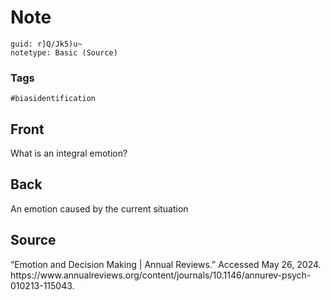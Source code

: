 # Note
```
guid: r]Q/Jk5)u~
notetype: Basic (Source)
```

### Tags
```
#biasidentification
```

## Front
What is an integral emotion?

## Back
An emotion caused by the current situation

## Source

<div><div> <div>“Emotion and Decision Making | Annual Reviews.” Accessed May 26, 2024. https://www.annualreviews.org/content/journals/10.1146/annurev-psych-010213-115043.</div></div></div>

